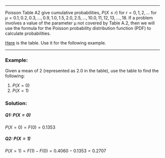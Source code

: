 - - -
Poisson Table A2 give cumulative probabilities, $P(X\leq r)$ for $r = 0, 1, 2, …$ for $\mu = 0.1, 0.2, 0.3, …, 0.9, 1.0, 1.5, 2.0, 2.5, …, 10.0, 11, 12, 13, …, 18$. If a problem involves a value of the parameter µ not covered by Table A.2, then we will use the formula for the Poisson probability distribution function (PDF) to calculate probabilities.

[Here](obsidian://open?vault=ODU%20Spring%202024&file=STAT330%20Intro%20to%20Probability%20%26%20Statistics%2F(M8)%20Discrete%20Probability%20Distributions%20-%20Part%202%2F(M8.3)%20Poisson%2FResources%2FTable%20A2%20-%20Poisson%20Probability%20Sums.pdf) is the table. Use it for the following example.
- - -
### Example:
Given a mean of 2 (represented as 2.0 in the table), use the table to find the following:
1. $P(X=0)$
2. $P(X=1)$

### Solution:
##### Q1: $P(X=0)$
$P(X=0)=F(0)=0.1353$

##### Q2: $P(X=1)$
$P(X=1)=F(1)-F(0)=0.4060-0.1353=0.2707$

